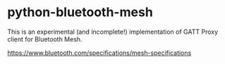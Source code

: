 # python-bluetooth-mesh

This is an experimental (and incomplete!) implementation of GATT Proxy client
for Bluetooth Mesh.

https://www.bluetooth.com/specifications/mesh-specifications
